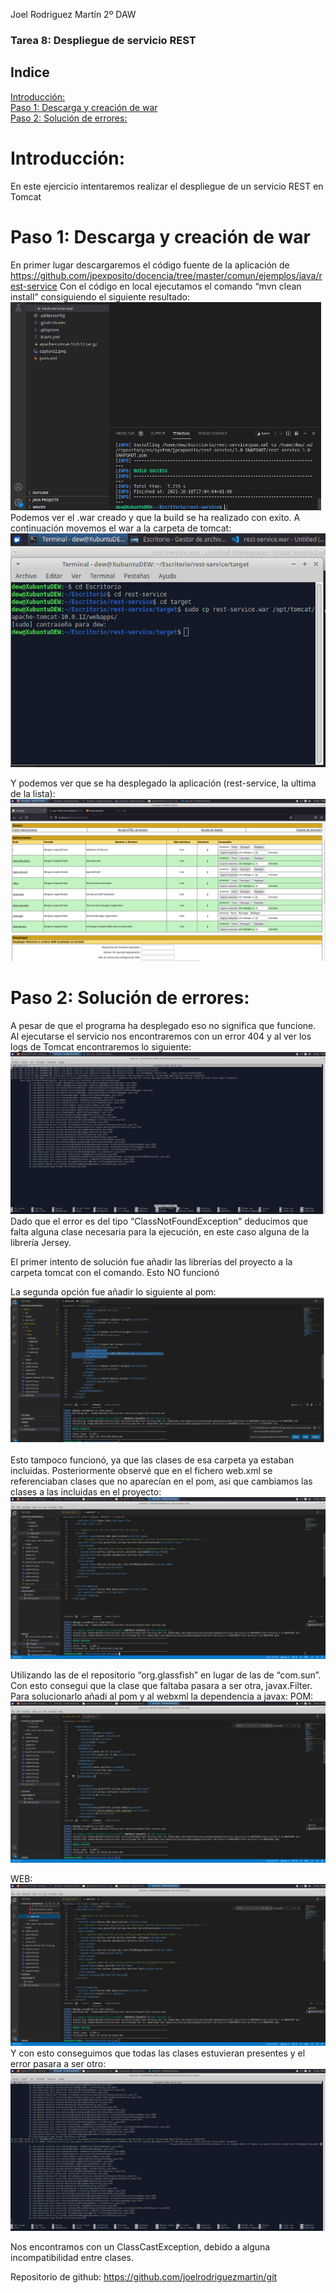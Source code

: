 Joel Rodriguez Martín
2º DAW

### Tarea 8: Despliegue de servicio REST

## Indice
[Introducción:](#introduccion)	  
[Paso 1: Descarga y creación de war](#paso1)	  
[Paso 2: Solución de errores:](#paso2)	  

# Introducción:<a name="paso1"></a>
En este ejercicio intentaremos realizar el despliegue de un servicio REST en Tomcat


# Paso 1: Descarga y creación de war<a name="introduccion"></a>   
En primer lugar descargaremos el código fuente de la aplicación  de https://github.com/jpexposito/docencia/tree/master/comun/ejemplos/java/rest-service
Con el código en local ejecutamos el comando “mvn clean install” consiguiendo el siguiente resultado:
![Captura 1](https://github.com/joelrodriguezmartin/git/blob/main/imgsT8/captura1.png)<br/>
Podemos ver el .war creado y que la build se ha realizado con exito.
A continuación movemos el war a la carpeta de tomcat:   
![Captura 2](https://github.com/joelrodriguezmartin/git/blob/main/imgsT8/captura2.png)<br/>










Y podemos ver que se ha desplegado la aplicación (rest-service, la ultima de la lista):    
![Captura 3](https://github.com/joelrodriguezmartin/git/blob/main/imgsT8/captura3.png)<br/>   







# Paso 2: Solución de errores:<a name="paso2"></a>
A pesar de que el programa ha desplegado eso no significa que funcione. Al ejecutarse el servicio nos encontraremos con un error 404 y al ver los logs de Tomcat encontraremos lo siguiente:
![Captura 4](https://github.com/joelrodriguezmartin/git/blob/main/imgsT8/captura4.png)<br/>
Dado que el error es del tipo “ClassNotFoundException” deducimos que falta alguna clase necesaria para la ejecución, en este caso alguna de la librería Jersey.

El primer intento de solución fue añadir las librerías del proyecto a la carpeta tomcat con el comando. Esto NO funcionó

La segunda opción fue añadir lo siguiente al pom:  
![Captura 5](https://github.com/joelrodriguezmartin/git/blob/main/imgsT8/captura5.png)<br/>  
Esto tampoco funcionó, ya que las clases de esa carpeta ya estaban incluidas.
Posteriormente observé que en el fichero web.xml se referenciaban clases que no aparecían en el pom, asi que cambiamos las clases a las incluidas en el proyecto:
![Captura 6](https://github.com/joelrodriguezmartin/git/blob/main/imgsT8/captura6.png)<br/>

Utilizando las de el repositorio “org.glassfish” en lugar de las de “com.sun”.
Con esto consegui que la clase que faltaba pasara a ser otra, javax.Filter.
Para solucionarlo añadi al pom y al webxml la dependencia a javax:
POM:
![Captura 7](https://github.com/joelrodriguezmartin/git/blob/main/imgsT8/captura7.png)<br/>


WEB:
![Captura 8](https://github.com/joelrodriguezmartin/git/blob/main/imgsT8/captura8.png)<br/>
Y con esto conseguimos que todas las clases estuvieran presentes y el error pasara a ser otro:
![Captura 9](https://github.com/joelrodriguezmartin/git/blob/main/imgsT8/captura9.png)<br/>

Nos encontramos con un ClassCastException, debido a alguna incompatibilidad entre clases.





Repositorio de github: https://github.com/joelrodriguezmartin/git
